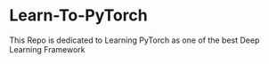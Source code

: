 # Learn-To-PyTorch
This Repo is dedicated to Learning PyTorch as one of the best Deep Learning Framework

<!--
123456789101112345678
12345678910
-->
